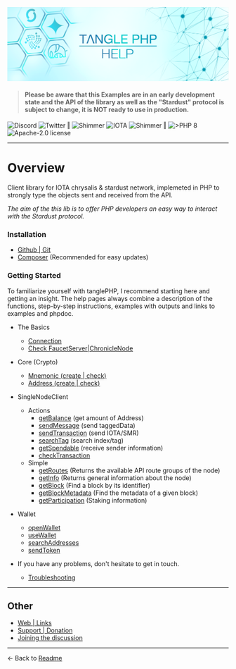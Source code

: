 ![](.meta/Banner.png)

> #### Please be aware that this Examples are in an early development state and the API of the library as well as the "Stardust" protocol is subject to change, it is NOT ready to use in production.

<a href="https://discord.iota.org/" style="text-decoration:none;"><img src="https://img.shields.io/badge/Discord-9cf.svg?style=social&logo=discord" alt="Discord"></a>
<a href="https://twitter.com/tanglePHP/" style="text-decoration:none;"><img src="https://img.shields.io/badge/Twitter-@tanglePHP-9cf.svg?style=social&logo=twitter" alt="Twitter"></a> ‖
<a href="https://www.tanglephp.com/" style="text-decoration:none;"><img src="https://img.shields.io/badge/tanglePHP-grey?style=flat-square&logo=tanglePHP" alt="Shimmer"></a>
<a href="https://www.iota.org/" style="text-decoration:none;"><img src="https://img.shields.io/badge/IOTA-grey?style=flat-square&logo=iota" alt="IOTA"></a>
<a href="https://www.shimmer.network/" style="text-decoration:none;"><img src="https://img.shields.io/badge/Shimmer-grey?style=flat-square&logo=shimmer" alt="Shimmer"></a> ‖
<a href="https://www.php.net/" style="text-decoration:none;"><img src="https://img.shields.io/badge/PHP->= 8.1.x-blue?style=flat-square&logo=php" alt=">PHP 8"></a>
<a href="https://github.com/iota-community/iota.php/LICENSE" style="text-decoration:none;"><img src="https://img.shields.io/badge/license-Apache--2.0-green?style=flat-square" alt="Apache-2.0 license"></a>

---

# Overview

Client library for IOTA chrysalis & stardust network, implemeted in PHP to strongly type the objects sent and received from the API.

_The aim of the this lib is to offer PHP developers an easy way to interact with the Stardust protocol._

### Installation

+ [Github | Git](./001_installation_github.md)
+ [Composer](./001_installation_composer.md) (Recommended for easy updates)

### Getting Started

To familiarize yourself with tanglePHP, I recommend starting here and getting an insight. The help pages always combine a description of the functions, step-by-step instructions, examples with outputs and links to examples and phpdoc.

+ The Basics
    + [Connection](./002_basic_connection.md)
    + [Check FaucetServer|ChronicleNode](./002_basic_check_connection.md)

+ Core (Crypto)
    + [Mnemonic (create | check)](./002_basic_crypto_mnemonic.md)
    + [Address (create | check)](./002_basic_crypto_address.md)


+ SingleNodeClient
    + Actions
        + [getBalance](./003_singlenodeclient_action_getBalance.md) (get amount of Address)
        + [sendMessage](./003_singlenodeclient_action_sendMessage.md) (send taggedData)
        + [sendTransaction](./003_singlenodeclient_action_sendTransaction.md) (send IOTA/SMR)
        + [searchTag](./003_singlenodeclient_action_searchTag.md) (search index/tag)
        + [getSpendable](./003_singlenodeclient_action_getSpendable.md) (receive sender information)
        + [checkTransaction](./003_singlenodeclient_action_checkTransaction.md)
    + Simple
        + [getRoutes](./004_singlenodeclient_simple_getRoutes.md) (Returns the available API route groups of the node)
        + [getInfo](./004_singlenodeclient_simple_getInfo.md) (Returns general information about the node)
        + [getBlock](./004_singlenodeclient_simple_getBlock.md) (Find a block by its identifier)
        + [getBlockMetadata](./004_singlenodeclient_simple_getBlockMetadata.md) (Find the metadata of a given block)
        + [getParticipation](./004_singlenodeclient_simple_getParticipation.md) (Staking information)


+ Wallet
  + [openWallet](./005_wallet_open.md)
  + [useWallet](./005_wallet_use.md)
  + [searchAddresses](./005_wallet_searchAddresses.md)
  + [sendToken](./005_wallet_sendToken.md)


+ If you have any problems, don't hesitate to get in touch.
    + [Troubleshooting](./100_troubleshooting.md)

---

## Other

+ [Web | Links](./100_web.md)
+ [Support | Donation](./100_donation.md)
+ [Joining the discussion](./100_discussion.md)

---

<- Back to [Readme](../README.md)